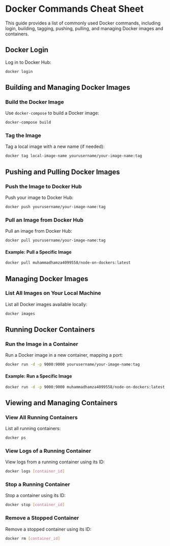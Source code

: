 
# Docker Commands Cheat Sheet

This guide provides a list of commonly used Docker commands, including login, building, tagging, pushing, pulling, and managing Docker images and containers.

## Docker Login

Log in to Docker Hub:

```bash
docker login
```

## Building and Managing Docker Images

### Build the Docker Image

Use `docker-compose` to build a Docker image:

```bash
docker-compose build
```

### Tag the Image

Tag a local image with a new name (if needed):

```bash
docker tag local-image-name yourusername/your-image-name:tag
```

## Pushing and Pulling Docker Images

### Push the Image to Docker Hub

Push your image to Docker Hub:

```bash
docker push yourusername/your-image-name:tag
```

### Pull an Image from Docker Hub

Pull an image from Docker Hub:

```bash
docker pull yourusername/your-image-name:tag
```

#### Example: Pull a Specific Image

```bash
docker pull muhammadhamza4099558/node-on-dockers:latest
```

## Managing Docker Images

### List All Images on Your Local Machine

List all Docker images available locally:

```bash
docker images
```

## Running Docker Containers

### Run the Image in a Container

Run a Docker image in a new container, mapping a port:

```bash
docker run -d -p 9000:9000 yourusername/your-image-name:tag
```

#### Example: Run a Specific Image

```bash
docker run -d -p 9000:9000 muhammadhamza4099558/node-on-dockers:latest
```

## Viewing and Managing Containers

### View All Running Containers

List all running containers:

```bash
docker ps
```

### View Logs of a Running Container

View logs from a running container using its ID:

```bash
docker logs [container_id]
```

### Stop a Running Container

Stop a container using its ID:

```bash
docker stop [container_id]
```

### Remove a Stopped Container

Remove a stopped container using its ID:

```bash
docker rm [container_id]
```

